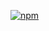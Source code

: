 [![npm](https://img.shields.io/npm/dm/codemirror-mode-zig.svg)](https://www.npmjs.com/package/codemirror-mode-zig)
